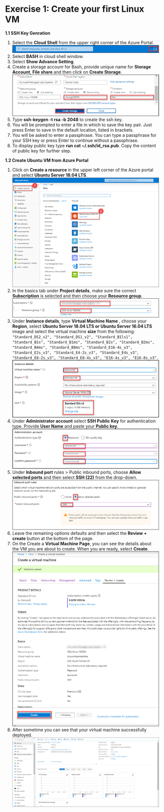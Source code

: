 # Exercise 1: Create your first Linux VM

**1.1 SSH Key Genration**
1. Select the **Cloud Shell** from the upper right corner of the Azure Portal.<br/>
<img src="images/azureclisign.png"/><br/>
2. Select **BASH** in cloud shell window.<br/>
3. Select **Show Advance Setting**.<br/>
4. Create a storage accounr for Bash, provide unique name for **Storage Account**, **File share** and then click on **Create Storage**.<br/>
<img src="images/bashst.png"/><br/>
5. Type **ssh-keygen -t rsa -b 2048** to create the ssh key.<br/>
6. You will be prompted to enter a file in which to save the key pair. Just press Enter to save in the default location, listed in brackets.<br/>
7. You will be asked to enter a passphrase. You can type a passphrase for your SSH key or press Enter to continue without a passphrase.<br/>
8. To display public key type **run  cat ~/.ssh/id_rsa.pub**. Copy the content of public key for further step.<br/>

**1.2 Create Ubuntu VM from Azure Portal**

1. Click on **Create a resource** in the upper left corner of the Azure portal and select **Ubuntu Server 18.04 LTS**.<br/>
<img src="images/ubuntunew.png"/><br/>
2. In the basics tab under **Project details**, make sure the correct **Subscription** is selected and then choose your **Resource       group**.<br/>
<img src="images/suscription.png"/><br/>
3. Under **Instance details**, type **Virtual Machine Name** , choose your **Region**, select **Ubuntu Server 18.04 LTS or Ubuntu Server   16.04 LTS** image and select the virtual machine **size** from the following:<br/>
``
"Standard_DS2_v2", "Standard_DS1_v2", "Standard_B1ls1", "Standard_B1s", "Standard_B1ms", "Standard_B2s", "Standard_B2ms", "Standard_B4ms", "Standard_B8ms", "Standard_E16-4s_v3", "Standard_E2s_v3", "Standard_E4-2s_v3", "Standard_E4s_v3", "Standard_E8-2s_v3", "Standard_E8-4s_v3", "E16-4s_v3", "E16-8s_v3".
``
<img src="images/vmname.png"/><br/>
4. Under **Administrator account** select **SSH Public Key** for authentication type. Provide **User Name** and paste your **Public key**.<br/>
<img src="images/adminp.png"/><br/>
5. Under **Inbound port** rules > Public inbound ports, choose **Allow selected ports** and then select **SSH (22)** from the drop-down.<br/>
<img src="images/portssh.png"/><br/>
6. Leave the remaining options defaults and then select the **Review + create** button at the bottom of the page.<br/>
7. On the Create a **Virtual Machine Page**, you can see the details about the VM you are about to create. When you are ready, select **Create**.<br/>
<img src="images/validation.png"/> <br/>     
8. After sometime you can see that your virtual machine successfully deployed.<br/>
<img src="images/overview.png"/><br>
